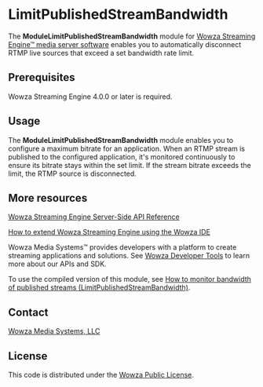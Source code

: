 # LimitPublishedStreamBandwidth
The **ModuleLimitPublishedStreamBandwidth** module for [Wowza Streaming Engine™ media server software](https://www.wowza.com/products/streaming-engine) enables you to automatically disconnect RTMP live sources that exceed a set bandwidth rate limit.

## Prerequisites
Wowza Streaming Engine 4.0.0 or later is required.

## Usage
The **ModuleLimitPublishedStreamBandwidth** module enables you to configure a maximum bitrate for an application. When an RTMP stream is published to the configured application, it's monitored continuously to ensure its bitrate stays within the set limit. If the stream bitrate exceeds the limit, the RTMP source is disconnected.

## More resources
[Wowza Streaming Engine Server-Side API Reference](https://www.wowza.com/resources/serverapi/)

[How to extend Wowza Streaming Engine using the Wowza IDE](https://www.wowza.com/forums/content.php?759-How-to-extend-Wowza-Streaming-Engine-using-the-Wowza-IDE)

Wowza Media Systems™ provides developers with a platform to create streaming applications and solutions. See [Wowza Developer Tools](https://www.wowza.com/resources/developers) to learn more about our APIs and SDK.

To use the compiled version of this module, see [How to monitor bandwidth of published streams (LimitPublishedStreamBandwidth)](https://www.wowza.com/forums/content.php?231-How-to-monitor-bandwidth-of-published-streams-%28ModuleLimitPublishedStreamBandwidth%29).

## Contact
[Wowza Media Systems, LLC](https://www.wowza.com/contact)

## License
This code is distributed under the [Wowza Public License](https://github.com/WowzaMediaSystems/wse-plugin-limitpublishedstreambandwidth/blob/master/LICENSE.txt).
